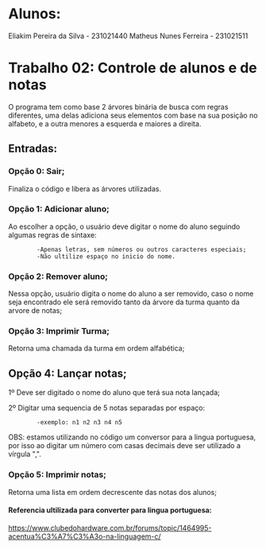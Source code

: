 # Alunos:
Eliakim Pereira da Silva - 231021440
Matheus Nunes Ferreira - 231021511

# Trabalho 02: Controle de alunos e de notas

O programa tem como base 2 árvores binária de busca com regras diferentes, uma delas adiciona seus elementos com base na sua posição no alfabeto, e a outra menores a esquerda e maiores a direita.

## Entradas:

### Opção 0: Sair;

Finaliza o código e libera as árvores utilizadas.

### Opção 1: Adicionar aluno;

Ao escolher a opção, o usuário deve digitar o nome do aluno seguindo algumas regras de sintaxe:

            -Apenas letras, sem números ou outros caracteres especiais;
            -Não ultilize espaço no inicio do nome.

### Opção 2: Remover aluno;

Nessa opção, usuário digita o nome do aluno a ser removido, caso o nome seja encontrado ele será removido tanto da árvore da turma quanto da arvore de notas; 

### Opção 3: Imprimir Turma;

Retorna uma chamada da turma em ordem alfabética;

## Opção 4: Lançar notas;

1º Deve ser digitado o nome do aluno que terá sua nota lançada;

2º Digitar uma sequencia de 5 notas separadas por espaço:

            -exemplo: n1 n2 n3 n4 n5

OBS: estamos utilizando no código um conversor para a lingua portuguesa, por isso ao digitar um número com casas decimais deve ser utilizado a vírgula ",".

### Opção 5: Imprimir notas;

Retorna uma lista em ordem decrescente das notas dos alunos;


#### Referencia ultilizada para converter para lingua portuguesa:

<https://www.clubedohardware.com.br/forums/topic/1464995-acentua%C3%A7%C3%A3o-na-linguagem-c/>



